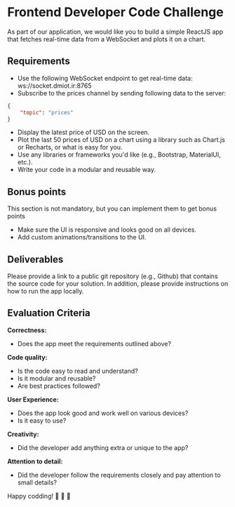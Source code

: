 # Frontend Developer Code Challenge

As part of our application, we would like you to build a simple ReactJS app that fetches real-time data from a WebSocket and plots it on a chart.

## Requirements
- Use the following WebSocket endpoint to get real-time data: ws://socket.dmiot.ir:8765
- Subscribe to the prices channel by sending following data to the server:
```json
{
    "topic": "prices"
}
```
- Display the latest price of USD on the screen.
- Plot the last 50 prices of USD on a chart using a library such as Chart.js or Recharts, or what is easy for you.
- Use any libraries or frameworks you'd like (e.g., Bootstrap, MaterialUI, etc.).
- Write your code in a modular and reusable way.

## Bonus points
This section is not mandatory, but you can implement them to get bonus points

- Make sure the UI is responsive and looks good on all devices.
- Add custom animations/transitions to the UI.

## Deliverables
Please provide a link to a public git repository (e.g., Github) that contains the source code for your solution. In addition, please provide instructions on how to run the app locally.

## Evaluation Criteria
**Correctness:**
- Does the app meet the requirements outlined above?

**Code quality:**
- Is the code easy to read and understand? 
- Is it modular and reusable?
- Are best practices followed?

**User Experience:**
- Does the app look good and work well on various devices?
- Is it easy to use?

**Creativity:**
- Did the developer add anything extra or unique to the app?

**Attention to detail:**
- Did the developer follow the requirements closely and pay attention to small details?

Happy codding! :tada: :tada: :tada:
